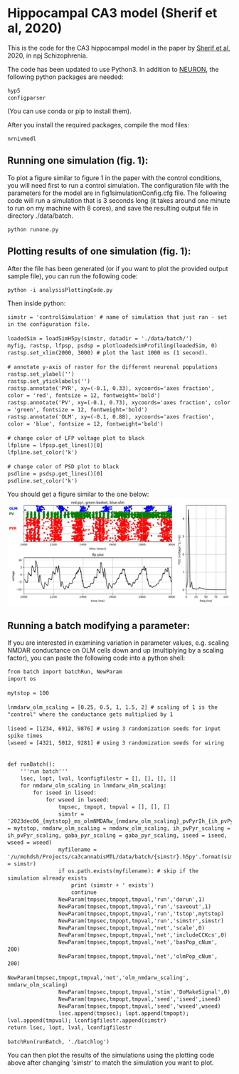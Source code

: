 # Hippocampal CA3 model (Sherif et al, 2020)

This is the code for the CA3 hippocampal model in the paper by [Sherif et al](https://www.nature.com/articles/s41537-020-00109-0), 2020, in npj Schizophrenia.

The code has been updated to use Python3. In addition to [NEURON](https://neuron.yale.edu/neuron/), the following python packages are needed:
    
    hyp5
    configparser

(You can use conda or pip to install them).

After you install the required packages, compile the mod files:

    nrnivmodl

## Running one simulation (fig. 1):
To plot a figure similar to figure 1 in the paper with the control conditions, you will need first to run a control simulation. The configuration file with the parameters for the model are in fig1simulationConfig.cfg file.
The following code will run a simulation that is 3 seconds long (it takes around one minute to run on my machine with 8 cores), and save the resulting output file in directory ./data/batch.

    python runone.py
## Plotting results of one simulation (fig. 1):
After the file has been generated (or if you want to plot the provided output sample file), you can run the following code:

    python -i analysisPlottingCode.py
    
Then inside python:

    simstr = 'controlSimulation' # name of simulation that just ran - set in the configuration file.

    loadedSim = loadSimH5py(simstr, datadir = './data/batch/')
    myfig, rastsp, lfpsp, psdsp = plotloadedsimProfiling(loadedSim, 0)
    rastsp.set_xlim(2000, 3000) # plot the last 1000 ms (1 second).

    # annotate y-axis of raster for the different neuronal populations
    rastsp.set_ylabel('')
    rastsp.set_yticklabels('')
    rastsp.annotate('PYR', xy=(-0.1, 0.33), xycoords='axes fraction', color = 'red', fontsize = 12, fontweight='bold')
    rastsp.annotate('PV', xy=(-0.1, 0.73), xycoords='axes fraction', color = 'green', fontsize = 12, fontweight='bold')
    rastsp.annotate('OLM', xy=(-0.1, 0.88), xycoords='axes fraction', color = 'blue', fontsize = 12, fontweight='bold')

    # change color of LFP voltage plot to black
    lfpline = lfpsp.get_lines()[0]
    lfpline.set_color('k')

    # change color of PSD plot to black
    psdline = psdsp.get_lines()[0]
    psdline.set_color('k')

You should get a figure similar to the one below:
![Alt text](fig1sample.png?raw=true "Optional Title")

## Running a batch modifying a parameter:
If you are interested in examining variation in parameter values, e.g. scaling NMDAR conductance on OLM cells down and up (multiplying by a scaling factor), you can paste the following code into a python shell:

    from batch import batchRun, NewParam
    import os
    
    mytstop = 100
    
    lnmdarw_olm_scaling = [0.25, 0.5, 1, 1.5, 2] # scaling of 1 is the "control" where the conductance gets multiplied by 1
    
    liseed = [1234, 6912, 9876] # using 3 randomization seeds for input spike times
    lwseed = [4321, 5012, 9281] # using 3 randomization seeds for wiring
    
    
    def runBatch():
        '''run batch'''
        lsec, lopt, lval, lconfigfilestr = [], [], [], []
        for nmdarw_olm_scaling in lnmdarw_olm_scaling:
            for iseed in liseed:
                for wseed in lwseed:
                    tmpsec, tmpopt, tmpval = [], [], []
                    simstr = '2023dec06_{mytstop}_ms_olmNMDARw_{nmdarw_olm_scaling}_pvPyrIh_{ih_pvPyr_scaling}_pyrGABA_{gaba_pyr_scaling}_iseed_{iseed}_wseed_{wseed}_a'.format(mytstop = mytstop, nmdarw_olm_scaling = nmdarw_olm_scaling, ih_pvPyr_scaling = ih_pvPyr_scaling, gaba_pyr_scaling = gaba_pyr_scaling, iseed = iseed, wseed = wseed)
                    myfilename = '/u/mohdsh/Projects/ca3cannabisMTL/data/batch/{simstr}.h5py'.format(simstr = simstr)
                    if os.path.exists(myfilename): # skip if the simulation already exists
                        print (simstr + ' exists')
                        continue
                    NewParam(tmpsec,tmpopt,tmpval,'run','dorun',1)
                    NewParam(tmpsec,tmpopt,tmpval,'run','saveout',1)
                    NewParam(tmpsec,tmpopt,tmpval,'run','tstop',mytstop)
                    NewParam(tmpsec,tmpopt,tmpval,'run','simstr',simstr)
                    NewParam(tmpsec,tmpopt,tmpval,'net','scale',0)
                    NewParam(tmpsec,tmpopt,tmpval,'net','includeCCKcs',0)
                    NewParam(tmpsec,tmpopt,tmpval,'net','basPop_cNum', 200)
                    NewParam(tmpsec,tmpopt,tmpval,'net','olmPop_cNum', 200)
                    NewParam(tmpsec,tmpopt,tmpval,'net','olm_nmdarw_scaling', nmdarw_olm_scaling)
                    NewParam(tmpsec,tmpopt,tmpval,'stim','DoMakeSignal',0)
                    NewParam(tmpsec,tmpopt,tmpval,'seed','iseed',iseed)
                    NewParam(tmpsec,tmpopt,tmpval,'seed','wseed',wseed)
                    lsec.append(tmpsec); lopt.append(tmpopt); lval.append(tmpval); lconfigfilestr.append(simstr)
    return lsec, lopt, lval, lconfigfilestr
    
    batchRun(runBatch, './batchlog')

You can then plot the results of the simulations using the plotting code above after changing 'simstr' to match the simulation you want to plot.
